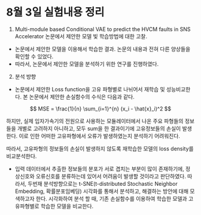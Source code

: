 # 8월 3일 실험내용 정리

1. Multi-module based Conditional VAE to predict the HVCM faults in SNS Accelerator 논문에서 제안한 모델 빛 학습방법에 대한 고찰.
* 논문에서 제안한 모델을 이용해서 학습한 결과. 논문의 내용과 전혀 다른 양상들을 확인할 수 있었다.
* 따라서, 논문에서 제안한 모델을 분석하기 위한 연구를 진행하였다.

2. 분석 방향
* 논문에서 제안한 Loss function을 고유 파형별로 나뉘어서 재학습 및 성능비교한다.
본 논문에서 제안한 손실함수의 수식은 다음과 같다.

$$
MSE = \frac{1}{n} \sum_{i=1}^{n} (x_i - \hat{x}_i)^2
$$

하지만, 실제 입자가속기의 전원으로 사용하는 모듈레이터에서 나온 주요 파형들의 정보들을 개별로 고려하지 아니하고, 모두 sum을 한 결과이기에 고유정보들의 손실이 발생한다. 이로 인한 어떠한 고유파형에서 오류가 발생하였는지 분석하기 어려워진다.

따라서, 고유파형의 정보들의 손실이 발생하지 않도록 재학습한 모델의 loss density를 비교분석한다.

* 입력 데이터에서 추출한 정보들의 분포가 서로 겹치는 부분이 많이 존재하기에, 정상신호와 오류신호를 분류하는데 있어서 어려움이 발생할 것이라고 판단하였다.
따라서, 두번재 분석방향으로는 t-SNE(t-distributed Stochastic Neighbor Embedding, 확률분포임베딩) 시각화를 통해서 분석하고, 해결하는 방안에 대해 모색하고자 한다. 시각화하여 분석 할 때, 기존 손실함수를 이용하여 학습한 모델과 고유파형별로 학습한 모델을 비교한다.
